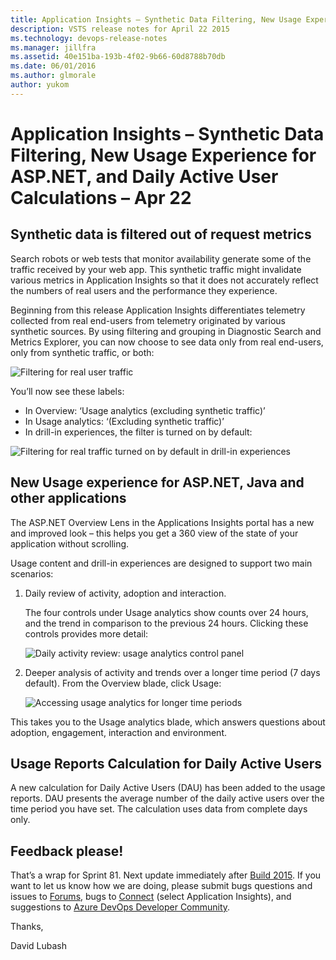 ```yaml
---
title: Application Insights – Synthetic Data Filtering, New Usage Experience for ASP.NET, and Daily Active User Calculations – Apr 22
description: VSTS release notes for April 22 2015
ms.technology: devops-release-notes
ms.manager: jillfra
ms.assetid: 40e151ba-193b-4f02-9b66-60d8788b70db
ms.date: 06/01/2016
ms.author: glmorale
author: yukom
---
```


# Application Insights – Synthetic Data Filtering, New Usage Experience for ASP.NET, and Daily Active User Calculations – Apr 22

## Synthetic data is filtered out of request metrics

Search robots or web tests that monitor availability generate some of the traffic received by your web app. This synthetic traffic might invalidate various metrics in Application Insights so that it does not accurately reflect the numbers of real users and the performance they experience.

Beginning from this release Application Insights differentiates telemetry collected from real end-users from telemetry originated by various synthetic sources. By using filtering and grouping in Diagnostic Search and Metrics Explorer, you can now choose to see data only from real end-users, only from synthetic traffic, or both:

![Filtering for real user traffic](media/4_22_01.png)

You’ll now see these labels:

* In Overview: ‘Usage analytics (excluding synthetic traffic)’
* In Usage analytics: ‘(Excluding synthetic traffic)’
* In drill-in experiences, the filter is turned on by default:

![Filtering for real traffic turned on by default in drill-in experiences](media/4_22_02.png)

## New Usage experience for ASP.NET, Java and other applications

The ASP.NET Overview Lens in the Applications Insights portal has a new and improved look – this helps you get a 360 view of the state of your application without scrolling.

Usage content and drill-in experiences are designed to support two main scenarios:

1.  Daily review of activity, adoption and interaction.

    The four controls under Usage analytics show counts over 24 hours, and the trend in comparison to the previous 24 hours. Clicking these controls provides more detail:

    ![Daily activity review: usage analytics control panel](media/4_22_03.png)

2.  Deeper analysis of activity and trends over a longer time period (7 days default). From the Overview blade, click Usage:

    ![Accessing usage analytics for longer time periods](media/4_22_04.png)

This takes you to the Usage analytics blade, which answers questions about adoption, engagement, interaction and environment.

## Usage Reports Calculation for Daily Active Users

A new calculation for Daily Active Users (DAU) has been added to the usage reports. DAU presents the average number of the daily active users over the time period you have set. The calculation uses data from complete days only.

## Feedback please!

That’s a wrap for Sprint 81. Next update immediately after [Build 2015](https://www.buildwindows.com/). If you want to let us know how we are doing, please submit bugs questions and issues to [Forums](https://social.msdn.microsoft.com/Forums/vstudio/home?forum=ApplicationInsights), bugs to [Connect](https://connect.microsoft.com/VisualStudio) (select Application Insights), and suggestions to [Azure DevOps Developer Community](https://developercommunity.visualstudio.com/spaces/21/index.html).

Thanks,

David Lubash
